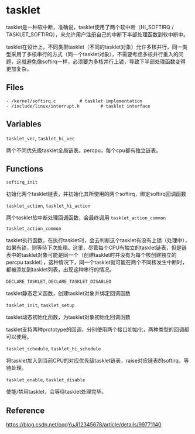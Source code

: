 # tasklet

tasklet是一种软中断，准确说，tasklet使用了两个软中断（HI_SOFTIRQ / TASKLET_SOFTIRQ），来允许用户注册自己的中断下半部处理函数到软中断中。

tasklet在设计上，不同类型tasklet（不同的tasklet对象）允许多核并行，同一类型采用了多核串行的方式（同一个tasklet对象），不需要考虑多核并行重入的问题，这就避免像softirq一样，必须要为多核并行上锁，导致下半部处理函数变得更加复杂。

## Files

```
- /kernel/softirq.c			# tasklet implementation
- /include/linux/interrupt.h		# tasklet interface
```

## Variables

`tasklet_vec`, `tasklet_hi_vec`

两个不同优先级tasklet全局链表。percpu，每个cpu都有独立链表。

## Functions

`softirq_init`

初始化两个tasklet链表，并初始化其所使用的两个softirq，绑定softirq回调函数

`tasklet_action`, `tasklet_hi_action`

两个tasklet软中断处理回调函数，会最终调用 `tasklet_action_common`

`tasklet_action_common`

tasklet执行函数，在执行tasklet时，会去判断这个tasklet有没有上锁（处理中），如果有锁，则等待下次处理。这里，尽管每个CPU有独立的tasklet链表，但是链表中的tasklet对象可能是同一个（创建tasklet时并没有为每个核创建独立的percpu tasklet），这种情况下，同一个tasklet就可能在两个不同核发生中断时，都被添加到tasklet列表，出现这种串行的情况。

`DECLARE_TASKLET`, `DECLARE_TASKLET_DISABLED`

tasklet静态定义函数，创建tasklet对象并绑定回调函数

`tasklet_init`, `tasklet_setup`

tasklet动态初始化函数，为tasklet对象初始化回调函数

tasklet支持两种prototype的回调，分别使用两个接口初始化，两种类型的回调都可以使用。

`tasklet_schedule`, `tasklet_hi_schedule`

将tasklet加入到当前CPU的对应优先级tasklet链表，raise对应链表的softirq，等待处理。

`tasklet_enable`, `tasklet_disable`

使能/禁用tasklet，会等待tasklet处理完毕。

## Reference

https://blog.csdn.net/oqqYuJi12345678/article/details/99771140